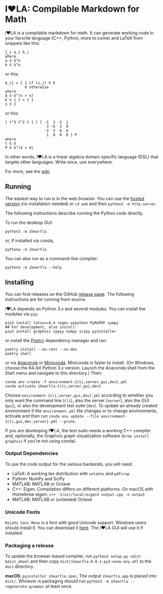 # I❤️LA: Compilable Markdown for Math

I❤️LA is a compilable markdown for math. It can generate working code in your favorite language (C++, Python, more to come) and LaTeX from snippets like this:

```
∑_i a_i b_i
where
a ∈ ℝ^n
b ∈ ℝ^n
```

or this:

```
A_ij = { 1 if (i,j) ∈ E
         0 otherwise
where
A ∈ ℝ^(n × n)
E ∈ { ℤ × ℤ }
n ∈ ℤ
```

or this:

```
[ t^3 t^2 t 1 ] [ -1  3 -3  1
                   3 -6  3  0
                  -3  3  0  0
                   1  0  0  0 ] P
where
t ∈ ℝ
P ∈ ℝ^(4 × d)
```

In other words, I❤️LA is a linear algebra domain specific language (DSL) that targets other languages. Write once, use everywhere.

For more, see the [wiki](https://github.com/pressureless/linear_algebra/wiki).

## Running

The easiest way to run is in the web browser. You can use the [hosted version](https://iheartla.github.io/iheartla/) (no installation needed) or `cd web` and then `python3 -m http.server`.

The following instructions describe running the Python code directly.

To run the desktop GUI:

    python3 -m iheartla

or, if installed via conda,

    pythonw -m iheartla

You can also run as a command-line compiler:

    python3 -m iheartla --help

## Installing

You can find releases on the GitHub [release page](https://github.com/iheartla/iheartla/releases). The following instructions are for running from source.

I❤️LA depends on Python 3.x and several modules. You can install the modules via `pip`:

    pip3 install tatsu==4.4 regex wxpython PyMuPDF sympy
    ## For development, also install:
    pip3 install graphviz cppyy numpy scipy pyinstaller

or install the [Poetry](https://python-poetry.org/) dependency manager and run:

    poetry install --no-root --no-dev
    poetry shell

or via [Anaconda](https://www.anaconda.com/products/individual) or [Miniconda](https://docs.conda.io/en/latest/miniconda.html).
Miniconda is faster to install. (On Windows, choose the 64-bit Python 3.x version. Launch the Anaconda shell from the Start menu and navigate to this directory.)
Then:

    conda env create -f environment-{cli,server,gui,dev}.yml
    conda activate iheartla-{cli,server,gui,dev}

Choose `environment-{cli,server,gui,dev}.yml` according to whether you only want the command line (`cli`), also the server (`server`), also the GUI (`gui`), or also the development test suite (`dev`).
To update an already created environment if the `environment.yml` file changes or to change environments, activate and then run `conda env update --file environment-{cli,gui,dev,server}.yml --prune`.

If you are developing I❤️LA, the test suite needs a working C++ compiler and, optionally, the Graphviz graph visualization software (`brew install graphviz` if you're not using conda).

### Output Dependencies

To use the code output for the various backends, you will need:

* LaTeX: A working tex distribution with `xelatex` and `pdfcrop`
* Python: NumPy and SciPy
* MATLAB: MATLAB or Octave
* C++: Eigen. Compilation differs on different platforms. On macOS with Homebrew eigen: `c++ -I/usr/local/eigen3 output.cpp -o output`
* MATLAB: MATLAB or (untested) Octave

### Unicode Fonts

`DejaVu Sans Mono` is a font with good Unicode support. Windows users should install it. You can download it [here](https://dejavu-fonts.github.io/Download.html). The I❤️LA GUI will use it if installed.

### Packaging a release

To update the browser-based compiler, run `python3 setup.py sdist bdist_wheel` and then copy `dist/iheartla-0.0.1-py3-none-any.whl` to the `docs` directory.

**macOS**: `pyinstaller iheartla.spec`. The output `iheartla.app` is placed into `dist/`. Whoever is packaging should run `python3 -m iheartla --regenerate-grammar` at least once.

